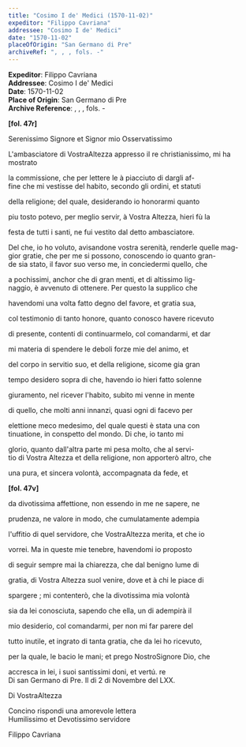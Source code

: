 ```yaml
---
title: "Cosimo I de' Medici (1570-11-02)"
expeditor: "Filippo Cavriana"
addressee: "Cosimo I de' Medici"
date: "1570-11-02"
placeOfOrigin: "San Germano di Pre"
archiveRef: ", , , fols. -"
---
```


**Expeditor**: Filippo Cavriana  
**Addressee**: Cosimo I de' Medici  
**Date**: 1570-11-02  
**Place of Origin**: San Germano di Pre  
**Archive Reference**: , , , fols. -  


**[fol. 47r]**
  
Serenissimo Signore et Signor mio Osservatissimo

  
L'ambasciatore di VostraAltezza appresso il re christianissimo, mi ha mostrato
            
la commissione, che per lettere le à piacciuto di dargli af-  
fine che mi vestisse del habito, secondo gli ordini, et statuti
            
della religione; del quale, desiderando io honorarmi quanto
            
piu tosto potevo, per meglio servir, à Vostra Altezza, hieri fù la
            
festa de tutti i santi, ne fui vestito dal detto ambasciatore.
            
Del che, io ho voluto, avisandone vostra serenità, renderle quelle mag-  
gior gratie, che per me si possono, conoscendo io quanto gran-  
de sia stato, il favor suo verso me, in conciedermi quello, che
            
a pochissimi, anchor che di gran menti, et di altissimo lig-  
naggio, è avvenuto di ottenere. Per questo la supplico che
            
havendomi una volta fatto degno del favore, et gratia sua,
            
col testimonio di tanto honore, quanto conosco havere ricevuto
            
di presente, contenti di continuarmelo, col comandarmi, et dar
            
mi materia di spendere le deboli forze mie del animo, et
            
del corpo in servitio suo, et della religione, sicome gia gran
            
tempo desidero sopra di che, havendo io hieri fatto solenne
            
giuramento, nel ricever l'habito, subito mi venne in mente
            
di quello, che molti anni innanzi, quasi ogni di facevo per
            
elettione meco medesimo, del quale questi è stata una con  
tinuatione, in conspetto del mondo. Di che, io tanto mi
            
glorio, quanto dall'altra parte mi pesa molto, che al servi-  
tio di Vostra Altezza et della religione, non apporterò altro, che
            
una pura, et sincera volontà, accompagnata da fede, et
        


**[fol. 47v]**
  
da divotissima affettione, non essendo in me ne sapere, ne
            
prudenza, ne valore in modo, che cumulatamente adempia
            
l'uffitio di quel servidore, che VostraAltezza merita, et che io
            
vorrei. Ma in queste mie tenebre, havendomi io proposto
            
di seguir sempre mai la chiarezza, che dal benigno lume di
            
gratia, di Vostra Altezza suol venire, dove et à chi le piace di
            
spargere ; mi contenterò, che la divotissima mia volontà
            
sia da lei conosciuta, sapendo che ella, un di adempirà il
            
mio desiderio, col comandarmi, per non mi far parere del
            
tutto inutile, et ingrato di tanta gratia, che da lei ho ricevuto,
            
per la quale, le bacio le mani; et prego NostroSignore Dio, che
            
accresca in lei, i suoi santissimi doni, et vertú. re  
Di san Germano di Pre. Il di 2 di Novembre del LXX.
        

  
Di VostraAltezza

Concino rispondi una amorevole lettera  
Humilissimo et Devotissimo servidore
            
Filippo Cavriana

